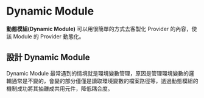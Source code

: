 # Dynamic Module

**動態模組(Dynamic Module)** 可以用很簡單的方式去客製化 Provider 的內容，使該 Module 的 Provider 動態化。

## 設計 Dynamic Module

Dynamic Module 最常遇到的情境就是環境變數管理，原因是管理環境變數的邏輯通常是不變的，會變的部分僅僅是讀取環境變數的檔案路徑等，透過動態模組的機制成功將其抽離成共用元件，降低耦合度。